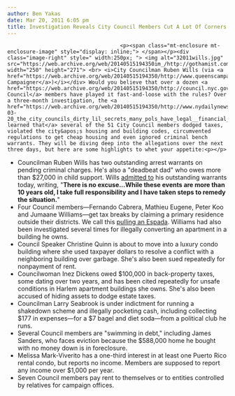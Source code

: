 ```yaml
---
author: Ben Yakas
date: Mar 20, 2011 6:05 pm
title: Investigation Reveals City Council Members Cut A Lot Of Corners 
---
```


	
										<p><span class="mt-enclosure mt-enclosure-image" style="display: inline;"> </span></p><div class="image-right" style=" width:250px; "> <img alt="32011wills.jpg" src="https://web.archive.org/web/20140515194350im_/http://gothamist.com/attachments/byakas/32011wills.jpg" width="250" height="271"> <br> <i>City Councilman Ruben Wills (via <a href="https://web.archive.org/web/20140515194350/http://www.queenscampaigner.com/">Queens Campaigner</a>)</i></div> Would you believe that over a dozen <a href="https://web.archive.org/web/20140515194350/http://council.nyc.gov/html/home/home.shtml">City Council</a> members have played it fast-and-loose with the rules? Over a three-month investigation, the <a href="https://web.archive.org/web/20140515194350/http://www.nydailynews.com/ny_local/2011/03/20/2011-03-20_the_city_councils_dirty_lil_secrets_many_pols_have_legal__financial_troubles_a_n.html">News learned that</a> several of the 51 City Council members dodged taxes, violated the city&apos;s housing and building codes, circumvented regulations to get cheap housing and even ignored criminal bench warrants. They will be diving deep into the allegations over the next three days, but here are some highlights to whet your appetite:<p></p>

<ul>
	<li>Councilman Ruben Wills has two outstanding arrest warrants on pending criminal charges. He&apos;s also a &quot;deadbeat dad&quot; who owes more than $27,000 in child support. Wills <a href="https://web.archive.org/web/20140515194350/http://www.nydailynews.com/ny_local/2011/03/20/2011-03-20_skeletons_in_his_closet_i_know_ive_got_outstanding_warrants_says_queens_pol.html">admitted to</a> his outstanding warrants today, writing, &quot;<strong>There is no excuse...While these events are more than 10 years old, I take full responsibility and I have taken steps to remedy the situation.</strong>&quot;</li>
	<li>Four Council members&#x2014;Fernando Cabrera, Mathieu Eugene, Peter Koo and Jumaane Williams&#x2014;get tax breaks by claiming a primary residence outside their districts. We call this <a href="https://web.archive.org/web/20140515194350/http://gothamist.com/tags/pedroespada">pulling an Espada</a>. Williams had also been investigated several times for illegally converting an apartment in a building he owns.</li>
	<li>Council Speaker Christine Quinn is about to move into a luxury condo building where she used taxpayer dollars to resolve a conflict with a neighboring building over garbage. She&apos;s also been sued repeatedly for nonpayment of rent.</li>
	<li>Councilwoman Inez Dickens owed $100,000 in back-property taxes, some dating over two years, and has been cited repeatedly for unsafe conditions in Harlem apartment buildings she owns. She&apos;s also been accused of hiding assets to dodge estate taxes.</li>
	<li>Councilman Larry Seabrook is under indictment for running a shakedown scheme and illegally pocketing cash, including collecting $177 in expenses&#x2014;for a $7 bagel and diet soda&#x2014;from a political club he runs.</li>
	<li>Several Council members are &quot;swimming in debt,&quot; including James Sanders, who faces eviction because the $588,000 home he bought with no money down is in foreclosure.</li>
	<li>Melissa Mark-Viverito has a one-third interest in at least one Puerto Rico rental condo, but reports no income. Members are supposed to report any income over $1,000 per year.</li>
	<li>Seven Council members pay rent to themselves or to entities controlled by relatives for campaign offices.</li>
</ul>					
										
									
				